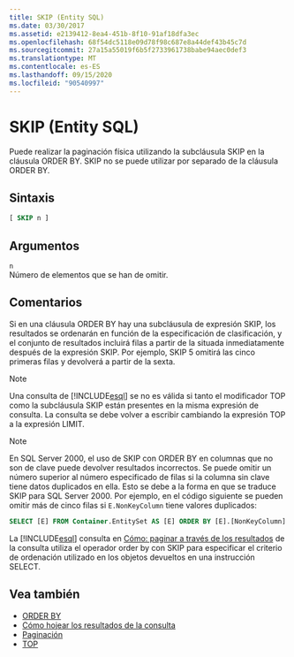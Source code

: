 ```yaml
---
title: SKIP (Entity SQL)
ms.date: 03/30/2017
ms.assetid: e2139412-8ea4-451b-8f10-91af18dfa3ec
ms.openlocfilehash: 68f54dc5118e09d78f98c687e8a44def43b45c7d
ms.sourcegitcommit: 27a15a55019f6b5f2733961738babe94aec0def3
ms.translationtype: MT
ms.contentlocale: es-ES
ms.lasthandoff: 09/15/2020
ms.locfileid: "90540997"
---
```

# <a name="skip-entity-sql"></a>SKIP (Entity SQL)

Puede realizar la paginación física utilizando la subcláusula SKIP en la cláusula ORDER BY. SKIP no se puede utilizar por separado de la cláusula ORDER BY.

## <a name="syntax"></a>Sintaxis

```sql
[ SKIP n ]
```

## <a name="arguments"></a>Argumentos

`n` \
Número de elementos que se han de omitir.

## <a name="remarks"></a>Comentarios

Si en una cláusula ORDER BY hay una subcláusula de expresión SKIP, los resultados se ordenarán en función de la especificación de clasificación, y el conjunto de resultados incluirá filas a partir de la situada inmediatamente después de la expresión SKIP. Por ejemplo, SKIP 5 omitirá las cinco primeras filas y devolverá a partir de la sexta.

> [!NOTE]
> Una consulta de [!INCLUDE[esql](../../../../../../includes/esql-md.md)] se no es válida si tanto el modificador TOP como la subcláusula SKIP están presentes en la misma expresión de consulta. La consulta se debe volver a escribir cambiando la expresión TOP a la expresión LIMIT.

> [!NOTE]
> En SQL Server 2000, el uso de SKIP con ORDER BY en columnas que no son de clave puede devolver resultados incorrectos. Se puede omitir un número superior al número especificado de filas si la columna sin clave tiene datos duplicados en ella. Esto se debe a la forma en que se traduce SKIP para SQL Server 2000. Por ejemplo, en el código siguiente se pueden omitir más de cinco filas si `E.NonKeyColumn` tiene valores duplicados:
>
> ```sql
> SELECT [E] FROM Container.EntitySet AS [E] ORDER BY [E].[NonKeyColumn] DESC SKIP 5L
> ```

La [!INCLUDE[esql](../../../../../../includes/esql-md.md)] consulta en [Cómo: paginar a través de los resultados](/previous-versions/dotnet/netframework-4.0/bb738702(v=vs.100)) de la consulta utiliza el operador order by con SKIP para especificar el criterio de ordenación utilizado en los objetos devueltos en una instrucción SELECT.

## <a name="see-also"></a>Vea también

- [ORDER BY](order-by-entity-sql.md)
- [Cómo hojear los resultados de la consulta](/previous-versions/dotnet/netframework-4.0/bb738702(v=vs.100))
- [Paginación](paging-entity-sql.md)
- [TOP](top-entity-sql.md)
